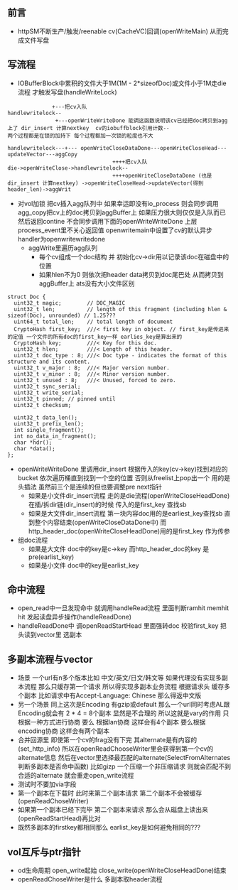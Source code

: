 ## 前言
- httpSM不断生产/触发/reenable cv(CacheVC)回调(openWriteMain) 从而完成文件写盘 

## 写流程
- IOBufferBlock中累积的文件大于1M(1M - 2*sizeofDoc)或文件小于1M走die流程 才触发写盘(handleWriteLock)

```
              +---把cv入队 
handlewritelock--
               +---openWriteWriteDone 能调这函数说明该cv已经把doc拷贝到agg上了 dir_insert 计算nextkey  cv的iobuffblock引用计数--
两个过程都是在锁的加持下 每个过程都加一次锁的粒度也不大

handlewritelock---+--- openWriteCloseDataDone---openWriteCloseHead---updateVector---aggCopy
                                 ++++把cv入队 
die->openWriteClose->handlewritelock--
                                 ++++openWriteCloseDataDone (也是dir_insert 计算nextkey) ->openWriteCloseHead->updateVector(得到header_len)->aggWrit

```
- 对vol加锁 把cv插入agg队列中 如果幸运即没有io_process 则会同步调用agg_copy把cv上的doc拷贝到aggBuffer上  如果压力很大则仅仅是入队而已 然后返回contine 不会同步调用下面的openWriteWriteDone  上层process_event里不关心返回值 openwritemain中设置了cv的默认异步handler为openwritewritedone
  - aggWrite里遍历agg队列
      - 每个cv组成一个doc结构 并 初始化cv->dir用以记录该doc在磁盘中的位置
      - 如果hlen不为0 则依次把header data拷贝到doc尾巴处 从而拷贝到aggBuffer上  ats没有大小文件区别

```
struct Doc {
  uint32_t magic;        // DOC_MAGIC
  uint32_t len;          // length of this fragment (including hlen & sizeof(Doc), unrounded) // 1.25???
  uint64_t total_len;    // total length of document
  CryptoHash first_key;  ///< first key in object. // first_key是传进来的定值 一个文件的所有doc的first_key一样 earlies_key是算出来的
  CryptoHash key;        ///< Key for this doc.
  uint32_t hlen;         ///< Length of this header.
  uint32_t doc_type : 8; ///< Doc type - indicates the format of this structure and its content.
  uint32_t v_major : 8;  ///< Major version number.
  uint32_t v_minor : 8;  ///< Minor version number.
  uint32_t unused : 8;   ///< Unused, forced to zero.
  uint32_t sync_serial;
  uint32_t write_serial;
  uint32_t pinned; // pinned until
  uint32_t checksum;

  uint32_t data_len();
  uint32_t prefix_len();
  int single_fragment();
  int no_data_in_fragment();
  char *hdr();
  char *data();
};
``` 

- openWriteWriteDone  里调用dir_insert 根据传入的key(cv->key)找到对应的bucket 依次遍历桶直到找到一个空的位置 否则从freelist上pop出一个 用的是头插法 虽然前三个是连续的但也要调整pre next指针
  - 如果是小文件dir_insert流程 走的是die流程(openWriteCloseHeadDone) 在插/拆dir链(dir_insert)的时候 传入的是first_key 查找sb
  - 如果是大文件dir_insert流程 第一块内容doc用的是earliest_key查找sb 直到整个内容结束(openWriteCloseDataDone中) 而http_header_doc(openWriteCloseHeadDone)用的是first_key 作为传参
- 组doc流程
  - 如果是大文件 doc中的key是c->key 而http_header_doc的key 是pre(earlist_key)
  - 如果是小文件 doc中的key是earlist_key

## 命中流程
- open_read中一旦发现命中 就调用handleRead流程 里面判断ramhit memhit hit 发起读盘异步操作(handleReadDone)
- handleReadDone中 调openReadStartHead  里面强转doc 校验first_key 把头读到vector里 选副本


## 多副本流程与vector
- 场景 一个url有n多个版本比如 中文/英文/日文/韩文等 如果代理没有实现多副本流程 那么只缓存第一个请求 所以得实现多副本业务流程 根据请求头 缓存多个副本
比如请求中有Accept-Language: Chinese 那么得返中文版
- 另一个场景 同上这次是Encoding 有gzip或default 那么一个url同时考虑AL跟Encoding就会有 2 * 4 = 8个副本  显然是不合理的 所以这就是vary的作用 只根据一种方式进行协商 要么
根据lan协商 这样会有4个副本 要么根据encoding协商 这样会有两个副本
- 合并回源里  即使第一个cv的frag没有下完 其alternate是有内容的(set_http_info)  所以在openReadChooseWriter里会获得到第一个cv的alternate信息  然后在vector里选择最匹配的alternate(SelectFromAlternates判断多副本是否命中函数) 比如gizp 一个压缩一个非压缩请求 则就会匹配不到合适的alternate 就会重走open_write流程
- 测试时不要加via字段 
- 第一个副本在下载时  此时来第二个副本请求 第二个副本不会被缓存(openReadChoseWriter)
- 如果第一个副本已经下完毕 第二个副本来请求 那么会从磁盘上读出来(openReadStartHead)再比对
- 既然多副本的firstkey都相同那么 earlist_key是如何避免相同的???

## vol互斥与ptr指针
- od生命周期 open_write起始 close_write(openWriteCloseHeadDone)结束
- openReadChoseWriter是什么  多副本取header流程
